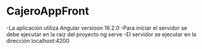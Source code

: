 # CajeroAppFront
-La aplicación utiliza Angular versioon 16.2.0
-Para iniciar el servidor se debe ejecutar en la raiz del proyecto ng serve
-El servidor se ejecutar en la dirección localhost:4200
